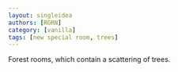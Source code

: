 ```yaml
---
layout: singleidea
authors: [RGRN]
category: [vanilla]
tags: [new special room, trees]
---
```

Forest rooms, which contain a scattering of trees.
